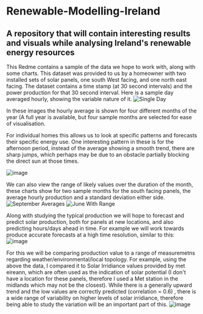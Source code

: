 # Renewable-Modelling-Ireland
## A repository that will contain interesting results and visuals while analysing Ireland's renewable energy resources

This Redme contains a sample of the data we hope to work with, along with some charts. This dataset was provided to us by a homeowner with two installed sets of solar panels, one south West facing, and one north east facing. The dataset contains a time stamp (at 30 second intervals) and the power production for that 30 second interval. Here is a sample day averaged hourly, showing the variable nature of it.
![Single Day](https://github.com/EamonnO22/Renewable-Modelling-Ireland/assets/57291414/7f6bfd37-00de-4141-9e88-0ce716882571)

In these images the hourly average is shown for four different months of the year (A full year is available, but four sample months are selected for ease of visualisation. 

For individual homes this allows us to look at specific patterns and forecasts their specific energy use. 
One interesting pattern in these is for the afternoon period, instead of the average showing a smooth trend, there are sharp jumps, which perhaps may be due to an obstacle partially blocking the direct sun at those times.

![image](https://github.com/EamonnO22/Renewable-Modelling-Ireland/assets/57291414/07c41f95-57d6-451c-9c18-81c46e9a8ea5)

We can also view the range of likely values over the duration of the month, these charts show for two sample months for the south facing panels, the average hourly production and a standard deviation either side.
![September Averages](https://user-images.githubusercontent.com/57291414/234743853-d07a6671-a105-43e1-b63e-a59e3de52d06.png)
![June With Range](https://user-images.githubusercontent.com/57291414/234742840-21bbdcdb-df5f-47b7-8bb4-1c84c2bda657.png)

Along with studying the typical production we will hope to forecast and predict solar production, both for panels at new locations, and also predicting hours/days ahead in time. For example we will work towards produce accurate forecasts at a high time resolution, similar to this:
![image](https://github.com/EamonnO22/Renewable-Modelling-Ireland/assets/57291414/1c4bb8c2-b8bc-44f7-b03c-68abe049b24f)


For this we will be comparing production value to a range of measuremetns regarding weather/environmental/local topology. For example, using the above the data, I compared it to Solar Irridiance values provided by met eireann, which are often used as the indication of solar potential (I don't have a location for these panels, therefore I used a Met station in the midlands which may not be the closest). While there is a generally upward trend and the low values are correctly predicted (correlation = 0.6) , there is a wide range of variability on higher levels of solar irridiance, therefore being able to study the variation will be an important part of this.
![image](https://user-images.githubusercontent.com/57291414/234743758-0c9945ba-6e3d-4c59-b665-9234f28eb8f7.png)
